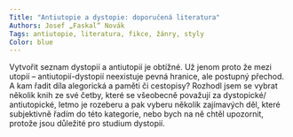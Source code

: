 ```yaml
---
Title: "Antiutopie a dystopie: doporučená literatura"
Authors: Josef „Faskal“ Novák
Tags: antiutopie, literatura, fikce, žánry, styly
Color: blue
---
```

Vytvořit seznam dystopií a antiutopií
je obtížné. Už jenom proto že mezi
utopií – antiutopií-dystopií neexistuje
pevná hranice, ale postupný přechod.
A kam řadit díla alegorická a
paměti či cestopisy? Rozhodl jsem se
vybrat několik knih ze své četby, které
se všeobecně považují za dystopické/
antiutopické, letmo je rozeberu a
pak vyberu několik zajímavých děl,
které subjektivně řadím do této kategorie,
nebo bych na ně chtěl upozornit,
protože jsou důležité pro studium
dystopií.
